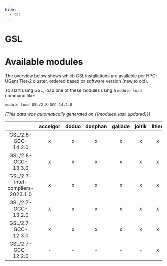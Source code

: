 ```yaml
---
hide:
  - toc
---
```


GSL
===

# Available modules


The overview below shows which GSL installations are available per HPC-UGent Tier-2 cluster, ordered based on software version (new to old).

To start using GSL, load one of these modules using a `module load` command like:

```shell
module load GSL/2.8-GCC-14.2.0
```

*(This data was automatically generated on {{modules_last_updated}})*

| |accelgor|doduo|donphan|gallade|joltik|litleo|shinx|
| :---: | :---: | :---: | :---: | :---: | :---: | :---: | :---: |
|GSL/2.8-GCC-14.2.0|x|x|x|x|x|x|x|
|GSL/2.8-GCC-13.3.0|x|x|x|x|x|x|x|
|GSL/2.7-intel-compilers-2023.1.0|x|x|x|x|x|x|x|
|GSL/2.7-GCC-13.2.0|x|x|x|x|x|x|x|
|GSL/2.7-GCC-12.3.0|x|x|x|x|x|x|x|
|GSL/2.7-GCC-12.2.0|-|-|-|-|-|x|x|
